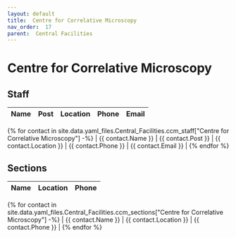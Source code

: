 ```yaml
---
layout: default
title:  Centre for Correlative Microscopy
nav_order:  17
parent:  Central Facilities
---
```




# Centre for Correlative Microscopy




## Staff


| Name | Post | Location | Phone | Email |
| --- | --- | --- | --- | --- |
{% for contact in site.data.yaml_files.Central_Facilities.ccm_staff["Centre for Correlative Microscopy"] -%}
| {{ contact.Name }} | {{ contact.Post }} | {{ contact.Location }} | {{ contact.Phone }} | {{ contact.Email }} |
{% endfor %}


## Sections 


| Name | Location | Phone |
| --- | --- | --- |
{% for contact in site.data.yaml_files.Central_Facilities.ccm_sections["Centre for Correlative Microscopy"] -%}
| {{ contact.Name }} | {{ contact.Location }} | {{ contact.Phone }} |
{% endfor %}
